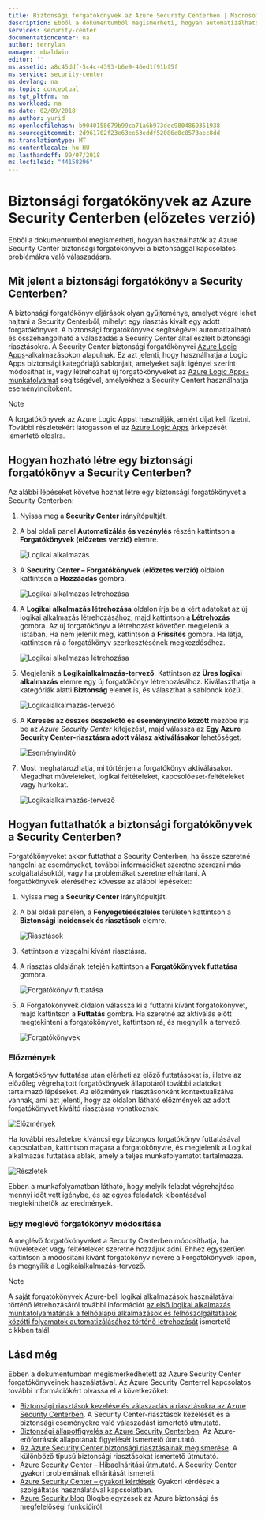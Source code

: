 ```yaml
---
title: Biztonsági forgatókönyvek az Azure Security Centerben | Microsoft Docs
description: Ebből a dokumentumból megismerheti, hogyan automatizálható a biztonsági incidensekre történő válaszadás az Azure Security Center biztonsági forgatókönyvei segítségével.
services: security-center
documentationcenter: na
author: terrylan
manager: mbaldwin
editor: ''
ms.assetid: a8c45ddf-5c4c-4393-b6e9-46ed1f91bf5f
ms.service: security-center
ms.devlang: na
ms.topic: conceptual
ms.tgt_pltfrm: na
ms.workload: na
ms.date: 02/09/2018
ms.author: yurid
ms.openlocfilehash: b9040158679b99ca71a6b973dec9804869351938
ms.sourcegitcommit: 2d961702f23e63ee63eddf52086e0c8573aec8dd
ms.translationtype: MT
ms.contentlocale: hu-HU
ms.lasthandoff: 09/07/2018
ms.locfileid: "44158296"
---
```

# <a name="security-playbook-in-azure-security-center-preview"></a>Biztonsági forgatókönyvek az Azure Security Centerben (előzetes verzió)
Ebből a dokumentumból megismerheti, hogyan használhatók az Azure Security Center biztonsági forgatókönyvei a biztonsággal kapcsolatos problémákra való válaszadásra.

## <a name="what-is-security-playbook-in-security-center"></a>Mit jelent a biztonsági forgatókönyv a Security Centerben?
A biztonsági forgatókönyv eljárások olyan gyűjteménye, amelyet végre lehet hajtani a Security Centerből, mihelyt egy riasztás kivált egy adott forgatókönyvet. A biztonsági forgatókönyvek segítségével automatizálható és összehangolható a válaszadás a Security Center által észlelt biztonsági riasztásokra. A Security Center biztonsági forgatókönyvei [Azure Logic Apps](https://docs.microsoft.com/azure/logic-apps/logic-apps-what-are-logic-apps)-alkalmazásokon alapulnak. Ez azt jelenti, hogy használhatja a Logic Apps biztonsági kategóriájú sablonjait, amelyeket saját igényei szerint módosíthat is, vagy létrehozhat új forgatókönyveket az [Azure Logic Apps-munkafolyamat](https://docs.microsoft.com/azure/logic-apps/logic-apps-create-a-logic-app) segítségével, amelyekhez a Security Centert használhatja eseményindítóként. 

> [!NOTE]
> A forgatókönyvek az Azure Logic Appst használják, amiért díjat kell fizetni. További részletekért látogasson el az [Azure Logic Apps](https://azure.microsoft.com/pricing/details/logic-apps/) árképzését ismertető oldalra. 

## <a name="how-to-create-a-security-playbook-from-security-center"></a>Hogyan hozható létre egy biztonsági forgatókönyv a Security Centerben?
Az alábbi lépéseket követve hozhat létre egy biztonsági forgatókönyvet a Security Centerben:

1.  Nyissa meg a **Security Center** irányítópultját.
2.  A bal oldali panel **Automatizálás és vezénylés** részén kattintson a **Forgatókönyvek (előzetes verzió)** elemre.

    ![Logikai alkalmazás](./media/security-center-playbooks/security-center-playbooks-fig17.png)
 
3. A **Security Center – Forgatókönyvek (előzetes verzió)** oldalon kattintson a **Hozzáadás** gombra.

    ![Logikai alkalmazás létrehozása](./media/security-center-playbooks/security-center-playbooks-fig2.png)

4. A **Logikai alkalmazás létrehozása** oldalon írja be a kért adatokat az új logikai alkalmazás létrehozásához, majd kattintson a **Létrehozás** gombra. Az új forgatókönyv a létrehozást követően megjelenik a listában. Ha nem jelenik meg, kattintson a **Frissítés** gombra. Ha látja, kattintson rá a forgatókönyv szerkesztésének megkezdéséhez.

    ![Logikai alkalmazás létrehozása](./media/security-center-playbooks/security-center-playbooks-fig3.png)

5. Megjelenik a **Logikaialkalmazás-tervező**. Kattintson az **Üres logikai alkalmazás** elemre egy új forgatókönyv létrehozásához. Kiválaszthatja a kategóriák alatti **Biztonság** elemet is, és választhat a sablonok közül.
    
    ![Logikaialkalmazás-tervező](./media/security-center-playbooks/security-center-playbooks-fig4.png)

6. A **Keresés az összes összekötő és eseményindító között** mezőbe írja be az *Azure Security Center* kifejezést, majd válassza az  **Egy Azure Security Center-riasztásra adott válasz aktiválásakor** lehetőséget.

    ![Eseményindító](./media/security-center-playbooks/security-center-playbooks-fig12.png)

7. Most meghatározhatja, mi történjen a forgatókönyv aktiválásakor. Megadhat műveleteket, logikai feltételeket, kapcsolóeset-feltételeket vagy hurkokat.

    ![Logikaialkalmazás-tervező](./media/security-center-playbooks/security-center-playbooks-fig5.png)
     
## <a name="how-to-run-a-security-playbook-in-security-center"></a>Hogyan futtathatók a biztonsági forgatókönyvek a Security Centerben?

Forgatókönyveket akkor futtathat a Security Centerben, ha össze szeretné hangolni az eseményeket, további információkat szeretne szerezni más szolgáltatásoktól, vagy ha problémákat szeretne elhárítani. A forgatókönyvek eléréséhez kövesse az alábbi lépéseket:

1.  Nyissa meg a **Security Center** irányítópultját.
2.  A bal oldali panelen, a **Fenyegetésészlelés** területen kattintson a **Biztonsági incidensek és riasztások** elemre.

    ![Riasztások](./media/security-center-playbooks/security-center-playbooks-fig6.png)

3.  Kattintson a vizsgálni kívánt riasztásra.
4.  A riasztás oldalának tetején kattintson a **Forgatókönyvek futtatása** gombra.

    ![Forgatókönyv futtatása](./media/security-center-playbooks/security-center-playbooks-fig7.png)

5. A Forgatókönyvek oldalon válassza ki a futtatni kívánt forgatókönyvet, majd kattintson a **Futtatás** gombra. Ha szeretné az aktiválás előtt megtekinteni a forgatókönyvet, kattintson rá, és megnyílik a tervező.

    ![Forgatókönyvek](./media/security-center-playbooks/security-center-playbooks-fig13.png)

### <a name="history"></a>Előzmények

A forgatókönyv futtatása után elérheti az előző futtatásokat is, illetve az előzőleg végrehajtott forgatókönyvek állapotáról további adatokat tartalmazó lépéseket. Az előzmények riasztásonként kontextualizálva vannak, ami azt jelenti, hogy az oldalon látható előzmények az adott forgatókönyvet kiváltó riasztásra vonatkoznak. 

![Előzmények](./media/security-center-playbooks/security-center-playbooks-fig16.png)

Ha további részletekre kíváncsi egy bizonyos forgatókönyv futtatásával kapcsolatban, kattintson magára a forgatókönyvre, és megjelenik a Logikai alkalmazás futtatása ablak, amely a teljes munkafolyamatot tartalmazza.

![Részletek](./media/security-center-playbooks/security-center-playbooks-fig14.png)

Ebben a munkafolyamatban látható, hogy melyik feladat végrehajtása mennyi időt vett igénybe, és az egyes feladatok kibontásával megtekinthetők az eredmények. 

### <a name="changing-an-existing-playbook"></a>Egy meglévő forgatókönyv módosítása

A meglévő forgatókönyveket a Security Centerben módosíthatja, ha műveleteket vagy feltételeket szeretne hozzájuk adni. Ehhez egyszerűen kattintson a módosítani kívánt forgatókönyv nevére a Forgatókönyvek lapon, és megnyílik a Logikaialkalmazás-tervező.

> [!NOTE]
> A saját forgatókönyvek Azure-beli logikai alkalmazások használatával történő létrehozásáról további információt [az első logikai alkalmazás munkafolyamatának a felhőalapú alkalmazások és felhőszolgáltatások közötti folyamatok automatizálásához történő létrehozását](https://docs.microsoft.com/azure/logic-apps/logic-apps-create-a-logic-app#add-an-action-that-responds-to-your-trigger) ismertető cikkben talál.


## <a name="see-also"></a>Lásd még
Ebben a dokumentumban megismerkedhetett az Azure Security Center forgatókönyveinek használatával. Az Azure Security Centerrel kapcsolatos további információkért olvassa el a következőket:

* [Biztonsági riasztások kezelése és válaszadás a riasztásokra az Azure Security Centerben](https://docs.microsoft.com/azure/security-center/security-center-managing-and-responding-alerts). A Security Center-riasztások kezelését és a biztonsági eseményekre való válaszadást ismertető útmutató.
* [Biztonsági állapotfigyelés az Azure Security Centerben](security-center-monitoring.md). Az Azure-erőforrások állapotának figyelését ismertető útmutató.
* [Az Azure Security Center biztonsági riasztásainak megismerése](https://docs.microsoft.com/azure/security-center/security-center-alerts-type). A különböző típusú biztonsági riasztásokat ismertető útmutató.
* [Azure Security Center – Hibaelhárítási útmutató](https://docs.microsoft.com/azure/security-center/security-center-troubleshooting-guide). A Security Center gyakori problémáinak elhárítását ismereti. 
* [Azure Security Center – gyakori kérdések](security-center-faq.md) Gyakori kérdések a szolgáltatás használatával kapcsolatban.
* [Azure Security blog](http://blogs.msdn.com/b/azuresecurity/) Blogbejegyzések az Azure biztonsági és megfelelőségi funkcióiról.

